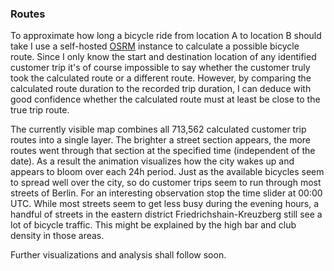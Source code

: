 ### Routes

To approximate how long a bicycle ride from location A to location B should take I use a self-hosted [OSRM](http://project-osrm.org/) instance to calculate a possible bicycle route. Since I only know the start and destination location of any identified customer trip it's of course impossible to say whether the customer truly took the calculated route or a different route. However, by comparing the calculated route duration to the recorded trip duration, I can deduce with good confidence whether the calculated route must at least be close to the true trip route.

The currently visible map combines all 713,562 calculated customer trip routes into a single layer. The brighter a street section appears, the more routes went through that section at the specified time (independent of the date). As a result the animation visualizes how the city wakes up and appears to bloom over each 24h period. Just as the available bicycles seem to spread well over the city, so do customer trips seem to run through most streets of Berlin. For an interesting observation stop the time slider at 00:00 UTC. While most streets seem to get less busy during the evening hours, a handful of streets in the eastern district Friedrichshain-Kreuzberg still see a lot of bicycle traffic. This might be explained by the high bar and club density in those areas.

Further visualizations and analysis shall follow soon.
